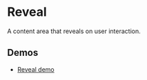 # Reveal

A content area that reveals on user interaction.

## Demos

- [Reveal demo](http://mdk.frontendmatter.com/reveal.html)